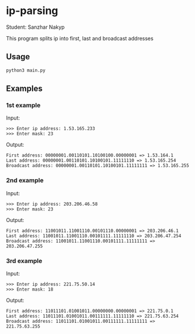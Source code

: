 # ip-parsing

Student: Sanzhar Nakyp

This program splits ip into first, last and broadcast addresses

## Usage

```bash
python3 main.py
```

## Examples
### 1st example

Input:

```
>>> Enter ip address: 1.53.165.233
>>> Enter mask: 23
```

Output:

```
First address: 00000001.00110101.10100100.00000001 => 1.53.164.1
Last address: 00000001.00110101.10100101.11111110 => 1.53.165.254
Broadcast address: 00000001.00110101.10100101.11111111 => 1.53.165.255
```

### 2nd example

Input:

```
>>> Enter ip address: 203.206.46.58
>>> Enter mask: 23
```

Output:

```
First address: 11001011.11001110.00101110.00000001 => 203.206.46.1
Last address: 11001011.11001110.00101111.11111110 => 203.206.47.254
Broadcast address: 11001011.11001110.00101111.11111111 => 203.206.47.255
```

### 3rd example

Input:

```
>>> Enter ip address: 221.75.50.14
>>> Enter mask: 18
```

Output:

```
First address: 11011101.01001011.00000000.00000001 => 221.75.0.1
Last address: 11011101.01001011.00111111.11111110 => 221.75.63.254
Broadcast address: 11011101.01001011.00111111.11111111 => 221.75.63.255
```
